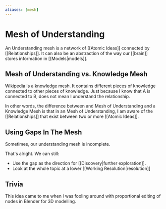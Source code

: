 ```yaml
---
aliases: [mesh]
---
```


# Mesh of Understanding
An Understanding mesh is a network of [[Atomic Ideas]] connected by [[Relationships]]. It can also be an abstraction of the way our [[brain]] stores information in [[Models|models]].

## Mesh of Understanding vs. Knowledge Mesh
Wikipedia is a knowledge mesh. It contains different pieces of knowledge connected to other pieces of knowledge. Just because I know that A is connected to B, does not mean I understand the relationship.

In other words, the difference between and Mesh of Understanding and a Knowledge Mesh is that in an Mesh of Understanding, I am aware of the [[Relationships]] that exist between two or more [[Atomic Ideas]].


## Using Gaps In The Mesh
Sometimes, our understanding mesh is incomplete.

That's alright. We can still:
- Use the gap as the direction for [[Discovery|further exploration]].
- Look at the whole topic at a lower [[Working Resolution|resolution]]


## Trivia
This idea came to me when I was fooling around with proportional editing of nodes in Blender for 3D modelling.